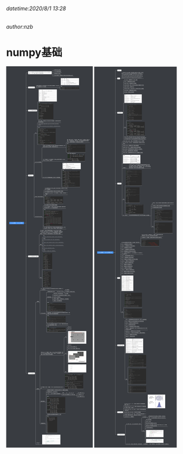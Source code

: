 ###### datetime:2020/8/1 13:28
###### author:nzb

# numpy基础

![](./imgs/numpy_1.png)
![](./imgs/numpy_2.png)